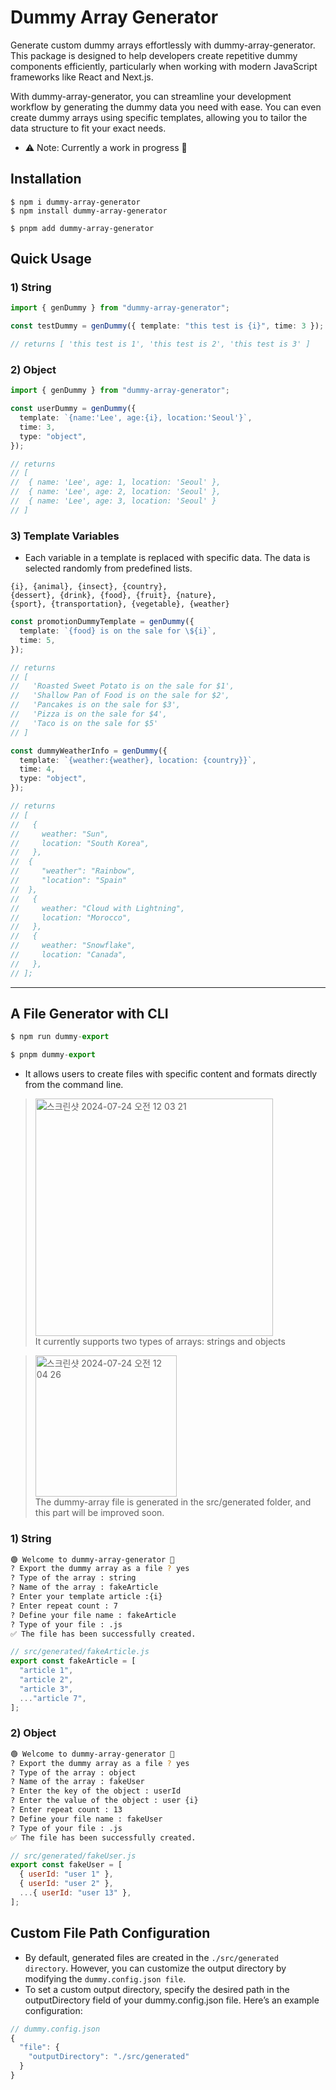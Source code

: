# Dummy Array Generator

Generate custom dummy arrays effortlessly with dummy-array-generator. This package is designed to help developers create repetitive dummy components efficiently, particularly when working with modern JavaScript frameworks like React and Next.js.

With dummy-array-generator, you can streamline your development workflow by generating the dummy data you need with ease. You can even create dummy arrays using specific templates, allowing you to tailor the data structure to fit your exact needs.

- ⚠️ Note: Currently a work in progress 🌱

## Installation

```
$ npm i dummy-array-generator
$ npm install dummy-array-generator

$ pnpm add dummy-array-generator
```

## Quick Usage

### 1) String

```ts
import { genDummy } from "dummy-array-generator";

const testDummy = genDummy({ template: "this test is {i}", time: 3 });

// returns [ 'this test is 1', 'this test is 2', 'this test is 3' ]
```

### 2) Object

```ts
import { genDummy } from "dummy-array-generator";

const userDummy = genDummy({
  template: `{name:'Lee', age:{i}, location:'Seoul'}`,
  time: 3,
  type: "object",
});

// returns
// [
//  { name: 'Lee', age: 1, location: 'Seoul' },
//  { name: 'Lee', age: 2, location: 'Seoul' },
//  { name: 'Lee', age: 3, location: 'Seoul' }
// ]
```

### 3) Template Variables

- Each variable in a template is replaced with specific data. The data is selected randomly from predefined lists.

```
{i}, {animal}, {insect}, {country},
{dessert}, {drink}, {food}, {fruit}, {nature},
{sport}, {transportation}, {vegetable}, {weather}
```

```ts
const promotionDummyTemplate = genDummy({
  template: `{food} is on the sale for \${i}`,
  time: 5,
});

// returns
// [
//   'Roasted Sweet Potato is on the sale for $1',
//   'Shallow Pan of Food is on the sale for $2',
//   'Pancakes is on the sale for $3',
//   'Pizza is on the sale for $4',
//   'Taco is on the sale for $5'
// ]

const dummyWeatherInfo = genDummy({
  template: `{weather:{weather}, location: {country}}`,
  time: 4,
  type: "object",
});

// returns
// [
//   {
//     weather: "Sun",
//     location: "South Korea",
//   },
//  {
//     "weather": "Rainbow",
//     "location": "Spain"
//  },
//   {
//     weather: "Cloud with Lightning",
//     location: "Morocco",
//   },
//   {
//     weather: "Snowflake",
//     location: "Canada",
//   },
// ];
```

<hr/>

## A File Generator with CLI

```ts
$ npm run dummy-export

$ pnpm dummy-export
```

- It allows users to create files with specific content and formats directly from the command line.

> <img width="380" alt="스크린샷 2024-07-24 오전 12 03 21" src="https://github.com/user-attachments/assets/e97c1f4d-506c-4b52-a892-ff37085254f2"> <br/>
> It currently supports two types of arrays: strings and objects

> <img width="226" alt="스크린샷 2024-07-24 오전 12 04 26" src="https://github.com/user-attachments/assets/5eee1cd8-fac0-4126-a0f2-9f231e0472c8"> <br/>
> The dummy-array file is generated in the src/generated folder, and this part will be improved soon.

### 1) String

```sh
🟢 Welcome to dummy-array-generator 🌱
? Export the dummy array as a file ? yes
? Type of the array : string
? Name of the array : fakeArticle
? Enter your template article :{i}
? Enter repeat count : 7
? Define your file name : fakeArticle
? Type of your file : .js
✅ The file has been successfully created.
```

```js
// src/generated/fakeArticle.js
export const fakeArticle = [
  "article 1",
  "article 2",
  "article 3",
  ..."article 7",
];
```

### 2) Object

```sh
🟢 Welcome to dummy-array-generator 🌱
? Export the dummy array as a file ? yes
? Type of the array : object
? Name of the array : fakeUser
? Enter the key of the object : userId
? Enter the value of the object : user {i}
? Enter repeat count : 13
? Define your file name : fakeUser
? Type of your file : .js
✅ The file has been successfully created.
```

```js
// src/generated/fakeUser.js
export const fakeUser = [
  { userId: "user 1" },
  { userId: "user 2" },
  ...{ userId: "user 13" },
];
```

## Custom File Path Configuration

- By default, generated files are created in the `./src/generated directory`. However, you can customize the output directory by modifying the `dummy.config.json file`.
- To set a custom output directory, specify the desired path in the outputDirectory field of your dummy.config.json file. Here’s an example configuration:

```ts
// dummy.config.json
{
  "file": {
    "outputDirectory": "./src/generated"
  }
}

```
